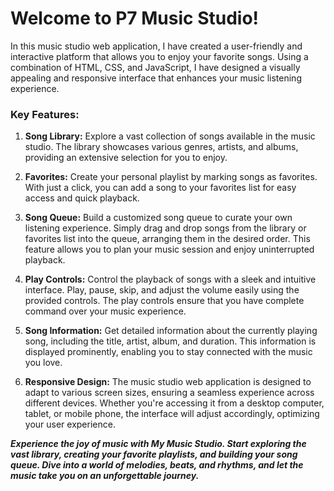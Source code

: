 # Welcome to P7 Music Studio!

In this music studio web application, I have created a user-friendly and interactive platform that allows you to enjoy your favorite songs. Using a combination of HTML, CSS, and JavaScript, I have designed a visually appealing and responsive interface that enhances your music listening experience.

### Key Features:

1. **Song Library:** Explore a vast collection of songs available in the music studio. The library showcases various genres, artists, and albums, providing an extensive selection for you to enjoy.

2. **Favorites:** Create your personal playlist by marking songs as favorites. With just a click, you can add a song to your favorites list for easy access and quick playback.

3. **Song Queue:** Build a customized song queue to curate your own listening experience. Simply drag and drop songs from the library or favorites list into the queue, arranging them in the desired order. This feature allows you to plan your music session and enjoy uninterrupted playback.

4. **Play Controls:** Control the playback of songs with a sleek and intuitive interface. Play, pause, skip, and adjust the volume easily using the provided controls. The play controls ensure that you have complete command over your music experience.

5. **Song Information:** Get detailed information about the currently playing song, including the title, artist, album, and duration. This information is displayed prominently, enabling you to stay connected with the music you love.

6. **Responsive Design:** The music studio web application is designed to adapt to various screen sizes, ensuring a seamless experience across different devices. Whether you're accessing it from a desktop computer, tablet, or mobile phone, the interface will adjust accordingly, optimizing your user experience.

***Experience the joy of music with My Music Studio. Start exploring the vast library, creating your favorite playlists, and building your song queue. Dive into a world of melodies, beats, and rhythms, and let the music take you on an unforgettable journey.***

